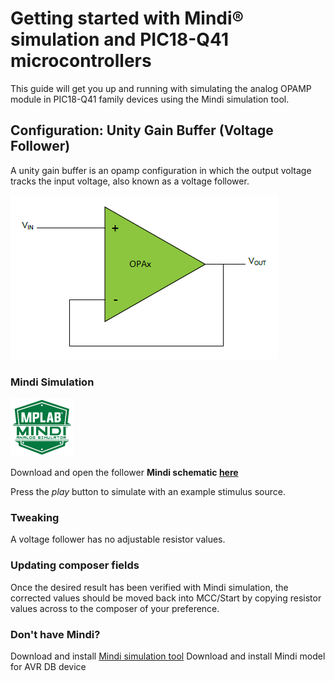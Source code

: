 # Getting started with Mindi® simulation and PIC18-Q41 microcontrollers
This guide will get you up and running with simulating the analog OPAMP module in PIC18-Q41 family devices using the Mindi simulation tool.
## Configuration: Unity Gain Buffer (Voltage Follower)
A unity gain buffer is an opamp configuration in which the output voltage tracks the input voltage, also known as a voltage follower.

![Voltage Follower](images/configuration.png)

### Mindi Simulation
<img src="images/mplab-mindi-analog-simulator.png" width="100"/>

Download and open the follower **Mindi schematic [here](schematics/Voltage_Follower.wxsch)**


Press the _play_ button to simulate with an example stimulus source.

### Tweaking
A voltage follower has no adjustable resistor values.

### Updating composer fields
Once the desired result has been verified with Mindi simulation, the corrected values should be moved back into MCC/Start by copying resistor values across to the composer of your preference.

### Don't have Mindi?
Download and install [Mindi simulation tool](https://www.microchip.com/mplab/mplab-mindi)
Download and install Mindi model for AVR DB device
